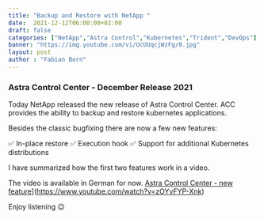 ```yaml
---
title: "Backup and Restore with NetApp "
date:  2021-12-12T06:00:00+02:00
draft: false
categories: ["NetApp","Astra Control","Kubernetes","Trident","DevOps"]
banner: "https://img.youtube.com/vi/UcUUqcjWzFg/0.jpg"
layout: post
author : "Fabian Born"
---
```

### Astra Control Center - December Release 2021
Today NetApp released the new release of Astra Control Center. ACC provides the ability to backup and restore kubernetes applications.

Besides the classic bugfixing there are now a few new features:

✅ In-place restore
✅ Execution hook
✅ Support for additional Kubernetes distributions

I have summarized how the first two features work in a video.

The video is available in German for now. [Astra Control Center - new feature](https://img.youtube.com/vi/zOYvFYP-Xnk/0.jpg)](https://www.youtube.com/watch?v=zOYvFYP-Xnk) 

Enjoy listening 😉